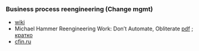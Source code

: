 ### Business process reengineering (Change mgmt)
- [wiki](https://ru.wikipedia.org/wiki/%D0%A0%D0%B5%D0%B8%D0%BD%D0%B6%D0%B8%D0%BD%D0%B8%D1%80%D0%B8%D0%BD%D0%B3_%D0%B1%D0%B8%D0%B7%D0%BD%D0%B5%D1%81-%D0%BF%D1%80%D0%BE%D1%86%D0%B5%D1%81%D1%81%D0%BE%D0%B2)
- Michael Hammer Reengineering Work: Don’t Automate, Obliterate [pdf](https://www.vincenzocalabro.it/pdf/reengineering-work-dont-automate-obliterate.pdf) ; [кратко](https://userpages.umbc.edu/~khoo/re-engr.html)
- [cfin.ru](https://www.cfin.ru/chuvakhin/bpr.shtml)
 

